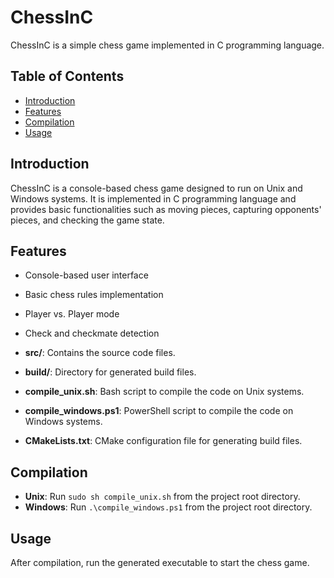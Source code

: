 # ChessInC

ChessInC is a simple chess game implemented in C programming language.

## Table of Contents
- [Introduction](#introduction)
- [Features](#features)
- [Compilation](#compilation)
- [Usage](#usage)

## Introduction

ChessInC is a console-based chess game designed to run on Unix and Windows systems. It is implemented in C programming language and provides basic functionalities such as moving pieces, capturing opponents' pieces, and checking the game state.

## Features

- Console-based user interface
- Basic chess rules implementation
- Player vs. Player mode
- Check and checkmate detection

- **src/**: Contains the source code files.
- **build/**: Directory for generated build files.
- **compile_unix.sh**: Bash script to compile the code on Unix systems.
- **compile_windows.ps1**: PowerShell script to compile the code on Windows systems.
- **CMakeLists.txt**: CMake configuration file for generating build files.

## Compilation

- **Unix**: Run `sudo sh compile_unix.sh` from the project root directory.
- **Windows**: Run `.\compile_windows.ps1` from the project root directory.

## Usage

After compilation, run the generated executable to start the chess game.
